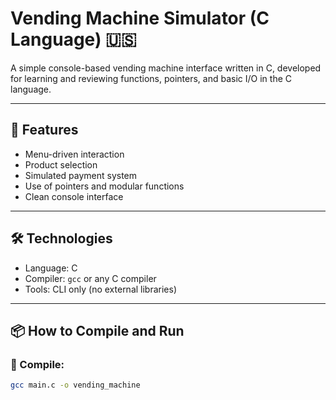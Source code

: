 # Vending Machine Simulator (C Language) 🇺🇸

A simple console-based vending machine interface written in C, developed for learning and reviewing functions, pointers, and basic I/O in the C language.

---

## 🚀 Features

- Menu-driven interaction
- Product selection
- Simulated payment system
- Use of pointers and modular functions
- Clean console interface

---

## 🛠 Technologies

- Language: C
- Compiler: `gcc` or any C compiler
- Tools: CLI only (no external libraries)

---

## 📦 How to Compile and Run

### 🔧 Compile:
```bash
gcc main.c -o vending_machine

